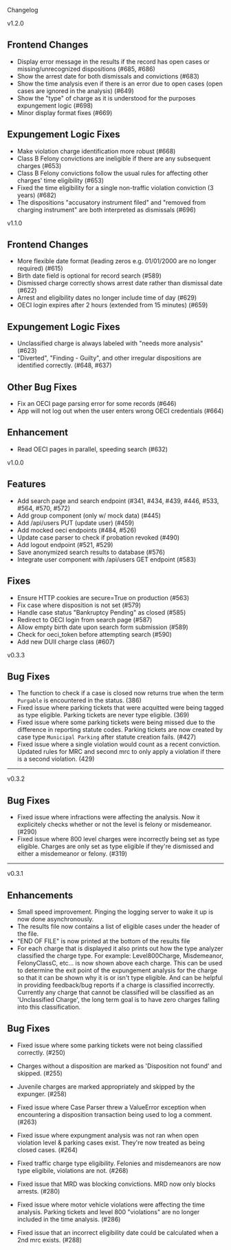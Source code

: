 Changelog

v1.2.0

## Frontend Changes

- Display error message in the results if the record has open cases or missing/unrecognized dispositions (#685, #686)
- Show the arrest date for both dismissals and convictions (#683)
- Show the time analysis even if there is an error due to open cases (open cases are ignored in the analysis) (#649)
- Show the "type" of charge as it is understood for the purposes expungement logic (#698)
- Minor display format fixes (#669)

## Expungement Logic Fixes

- Make violation charge identification more robust (#668)
- Class B Felony convictions are ineligible if there are any subsequent charges (#653)
- Class B Felony convictions follow the usual rules for affecting other charges' time eligibility (#653)
- Fixed the time eligibility for a single non-traffic violation conviction (3 years) (#682)
- The dispositions "accusatory instrument filed" and "removed from charging instrument" are both interpreted as dismissals (#696)

v1.1.0

## Frontend Changes

- More flexible date format (leading zeros e.g. 01/01/2000 are no longer required) (#615)
- Birth date field is optional for record search (#589)
- Dismissed charge correctly shows arrest date rather than dismissal date (#622)
- Arrest and eligibility dates no longer include time of day (#629)
- OECI login expires after 2 hours (extended from 15 minutes) (#659)

## Expungement Logic Fixes

- Unclassified charge is always labeled with "needs more analysis" (#623)
- "Diverted", "Finding - Guilty", and other irregular dispositions are identified correctly. (#648, #637)

## Other Bug Fixes

- Fix an OECI page parsing error for some records (#646)
- App will not log out when the user enters wrong OECI credentials (#664)

## Enhancement

- Read OECI pages in parallel, speeding search (#632)

v1.0.0

## Features

- Add search page and search endpoint (#341, #434, #439, #446, #533, #564, #570, #572)
- Add group component (only w/ mock data) (#445)
- Add /api/users PUT (update user) (#459)
- Add mocked oeci endpoints (#484, #526)
- Update case parser to check if probation revoked (#490)
- Add logout endpoint (#521, #529)
- Save anonymized search results to database (#576)
- Integrate user component with /api/users GET endpoint (#583)

## Fixes

- Ensure HTTP cookies are secure=True on production (#563)
- Fix case where disposition is not set (#579)
- Handle case status "Bankruptcy Pending" as closed (#585)
- Redirect to OECI login from search page (#587)
- Allow empty birth date upon search form submission (#589)
- Check for oeci_token before attempting search (#590)
- Add new DUII charge class (#607)

v0.3.3

## Bug Fixes

 - The function to check if a case is closed now returns true when the term `Purgable` is encountered in the status. (386)
 - Fixed issue where parking tickets that were acquitted were being tagged as type eligible. Parking tickets are never type eligible. (369)
 - Fixed issue where some parking tickets were being missed due to the difference in reporting statute codes. Parking tickets are now created by case type `Municipal Parking` after statute creation fails. (#427)
 - Fixed issue where a single violation would count as a recent conviction. Updated rules for MRC and second mrc to only apply a violation if there is a second violation. (429)


________________________________________________________________________________________________

v0.3.2

## Bug Fixes

 - Fixed issue where infractions were affecting the analysis. Now it explicitely checks whether or not the level is felony or misdemeanor. (#290)
 - Fixed issue where 800 level charges were incorrectly being set as type eligible. Charges are only set as type eligible if they're dismissed and either a misdemeanor or felony. (#319)


________________________________________________________________________________________________

v0.3.1

## Enhancements

 - Small speed improvement. Pinging the logging server to wake it up is now done asynchronously.
 - The results file now contains a list of eligible cases under the header of the file.
 - "END OF FILE" is now printed at the bottom of the results file
 - For each charge that is displayed it also prints out how the type analyzer classified the charge type. For example: Level800Charge, Misdemeanor, FelonyClassC, etc... is now shown above each charge. This can be used to determine the exit point of the expungement analysis for the charge so that it can be shown why it is or isn't type eligible. And can be helpful in providing feedback/bug reports if a charge is classified incorrectly. Currently any charge that cannot be classified will be classified as an 'Unclassified Charge', the long term goal is to have zero charges falling into this classification.

## Bug Fixes

 - Fixed issue where some parking tickets were not being classified correctly. (#250)

 - Charges without a disposition are marked as 'Disposition not found' and skipped. (#255)

 - Juvenile charges are marked appropriately and skipped by the expunger. (#258)

 - Fixed issue where Case Parser threw a ValueError exception when encountering a disposition transaction being used to log a comment. (#263)

 - Fixed issue where expungment analysis was not ran when open violation level & parking cases exist. They're now treated as being closed cases. (#264)

 - Fixed traffic charge type eligibility. Felonies and misdemeanors are now type eligibile, violations are not. (#268)

 - Fixed issue that MRD was blocking convictions. MRD now only blocks arrests. (#280)

 - Fixed issue where motor vehicle violations were affecting the time analysis. Parking tickets and level 800 "violations" are no longer included in the time analysis. (#286)

 - Fixed issue that an incorrect eligibility date could be calculated when a 2nd mrc exists. (#288)

